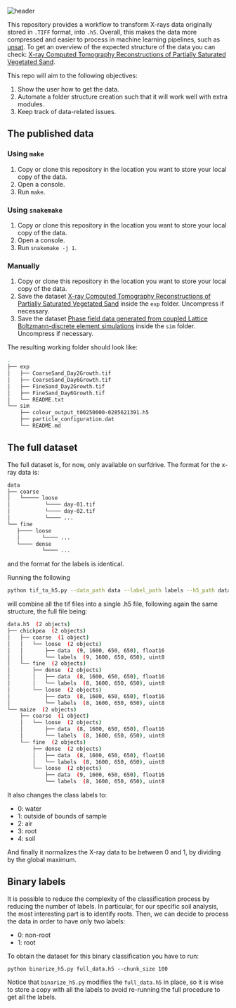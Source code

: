 ![header](https://capsule-render.vercel.app/api?type=waving&height=300&color=0:1b4ccb,100:c5edf1&text=🩻X-rayTIFF%20to%20h5&fontColor=1c6399&stroke=000000&strokeWidth=1)

This repository provides a workflow to transform X-rays data originally stored in `.TIFF` format, into `.h5`. 
Overall, this makes the data more compressed and easier to process in machine learning pipelines, such as [unsat](https://github.com/UNSAT3D/unsat).
To get an overview of the expected structure of the data you can check: [X-ray Computed Tomography Reconstructions of Partially Saturated Vegetated Sand](https://doi.org/10.4121/21294510.v2).

This repo will aim to the following objectives:

1. Show the user how to get the data.
2. Automate a folder structure creation such that it will work well with extra modules.
3. Keep track of data-related issues.

## The published data

### Using `make`

1. Copy or clone this repository in the location you want to store your local copy of the data.
2. Open a console.
3. Run `make`.

### Using `snakemake`

1. Copy or clone this repository in the location you want to store your local copy of the data.
2. Open a console.
3. Run `snakemake -j 1`.

### Manually

1. Copy or clone this repository in the location you want to store your local copy of the data.
2. Save the dataset [X-ray Computed Tomography Reconstructions of Partially Saturated Vegetated Sand](https://doi.org/10.4121/21294510.v2) inside the `exp` folder. Uncompress if necessary.
3. Save the dataset [Phase field data generated from coupled Lattice Boltzmann-discrete element simulations](https://doi.org/10.4121/21272874.v1) inside the `sim` folder. Uncompress if necessary.

The resulting working folder should look like:

```bash
.
├── exp
│   ├── CoarseSand_Day2Growth.tif
│   ├── CoarseSand_Day6Growth.tif
│   ├── FineSand_Day2Growth.tif
│   ├── FineSand_Day6Growth.tif
│   └── README.txt
└── sim
    ├── colour_output_t00250000-0285621391.h5
    ├── particle_configuration.dat
    └── README.md
```

## The full dataset

The full dataset is, for now, only available on surfdrive.
The format for the x-ray data is:

```bash
data
├── coarse
│   └───── loose
│           └──── day-01.tif
│           └──── day-02.tif
│           └──── ...
└── fine
   ├──── loose
   │       └──── ...
   └──── dense
           └──── ...
```

and the format for the labels is identical.

Running the following
```bash
python tif_to_h5.py --data_path data --label_path labels --h5_path data.h5
```
will combine all the tif files into a single .h5 file, following again the same structure,
the full file being:
```bash
data.h5  (2 objects)
├── chickpea  (2 objects)
│   ├── coarse  (1 object)
│   │   └── loose  (2 objects)
│   │       ├── data  (9, 1600, 650, 650), float16
│   │       └── labels  (9, 1600, 650, 650), uint8
│   └── fine  (2 objects)
│       ├── dense  (2 objects)
│       │   ├── data  (8, 1600, 650, 650), float16
│       │   └── labels  (8, 1600, 650, 650), uint8
│       └── loose  (2 objects)
│           ├── data  (8, 1600, 650, 650), float16
│           └── labels  (8, 1600, 650, 650), uint8
└── maize  (2 objects)
    ├── coarse  (1 object)
    │   └── loose  (2 objects)
    │       ├── data  (8, 1600, 650, 650), float16
    │       └── labels  (8, 1600, 650, 650), uint8
    └── fine  (2 objects)
        ├── dense  (2 objects)
        │   ├── data  (8, 1600, 650, 650), float16
        │   └── labels  (8, 1600, 650, 650), uint8
        └── loose  (2 objects)
            ├── data  (9, 1600, 650, 650), float16
            └── labels  (8, 1600, 650, 650), uint8

```

It also changes the class labels to:
- 0: water
- 1: outside of bounds of sample
- 2: air
- 3: root
- 4: soil

And finally it normalizes the X-ray data to be between 0 and 1, by dividing by the global maximum.

## Binary labels

It is possible to reduce the complexity of the classification process by reducing the number of labels.
In particular, for our specific soil analysis, the most interesting part is to identify roots. 
Then, we can decide to process the data in order to have only two labels:
- 0: non-root
- 1: root

To obtain the dataset for this binary classification you have to run: 
```
python binarize_h5.py full_data.h5 --chunk_size 100
```
Notice that `binarize_h5.py` modifies the `full_data.h5` in place, so it is wise to store a copy with all the labels to avoid re-running the full procedure to get all the labels.